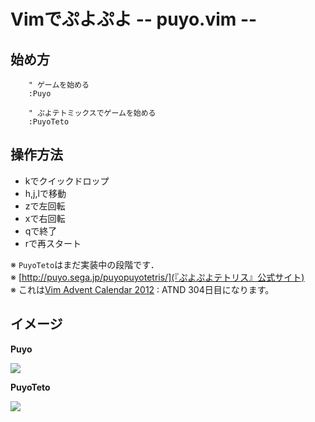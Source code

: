 
# Vimでぷよぷよ -- puyo.vim --

## 始め方

        " ゲームを始める
        :Puyo

        " ぷよテトミックスでゲームを始める
        :PuyoTeto


## 操作方法

* kでクイックドロップ  
* h,j,lで移動  
* zで左回転  
* xで右回転  
* qで終了  
* rで再スタート

※ `PuyoTeto`はまだ実装中の段階です．  
※ [http://puyo.sega.jp/puyopuyotetris/](『ぷよぷよテトリス』公式サイト)  
※ これは[Vim Advent Calendar 2012](http://atnd.org/events/33746) : ATND 304日目になります。  


## イメージ

__Puyo__

![](https://raw.github.com/rbtnn/puyo.vim/puyoteto/puyo.png)

__PuyoTeto__

![](https://raw.github.com/rbtnn/puyo.vim/puyoteto/puyoteto.png)

